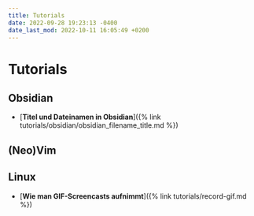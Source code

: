 ```yaml
---
title: Tutorials
date: 2022-09-28 19:23:13 -0400
date_last_mod: 2022-10-11 16:05:49 +0200
---
```

# Tutorials

## Obsidian
- [**Titel und Dateinamen in Obsidian**]({% link tutorials/obsidian/obsidian_filename_title.md %})

## (Neo)Vim

## Linux
- [**Wie man GIF-Screencasts aufnimmt**]({% link tutorials/record-gif.md %}) 
